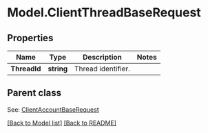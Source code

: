 # Model.ClientThreadBaseRequest
## Properties
Name | Type | Description | Notes
------------ | ------------- | ------------- | -------------
**ThreadId** | **string** | Thread identifier.              | 

## Parent class

See: [ClientAccountBaseRequest](ClientAccountBaseRequest.md)

[[Back to Model list]](Models.doc) [[Back to README]](README.md)


